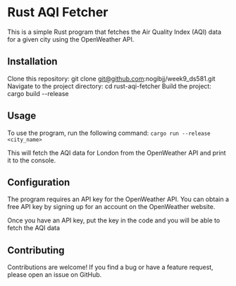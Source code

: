 # Rust AQI Fetcher

This is a simple Rust program that fetches the Air Quality Index (AQI) data for a given city using the OpenWeather API.

## Installation

Clone this repository: git clone git@github.com:nogibjj/week9_ds581.git
Navigate to the project directory: cd rust-aqi-fetcher
Build the project: cargo build --release

## Usage
To use the program, run the following command:
`
cargo run --release <city_name>
`

This will fetch the AQI data for London from the OpenWeather API and print it to the console.

## Configuration
The program requires an API key for the OpenWeather API. You can obtain a free API key by signing up for an account on the OpenWeather website.

Once you have an API key, put the key in the code and you will be able to fetch the AQI data

## Contributing
Contributions are welcome! If you find a bug or have a feature request, please open an issue on GitHub.




